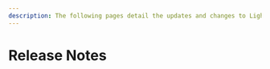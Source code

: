 ```yaml
---
description: The following pages detail the updates and changes to Light Protocol.
---
```


# Release Notes

